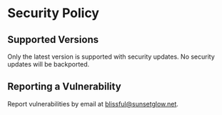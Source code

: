 # Security Policy

## Supported Versions

Only the latest version is supported with security updates. No security updates will be backported.

## Reporting a Vulnerability

Report vulnerabilities by email at blissful@sunsetglow.net.
